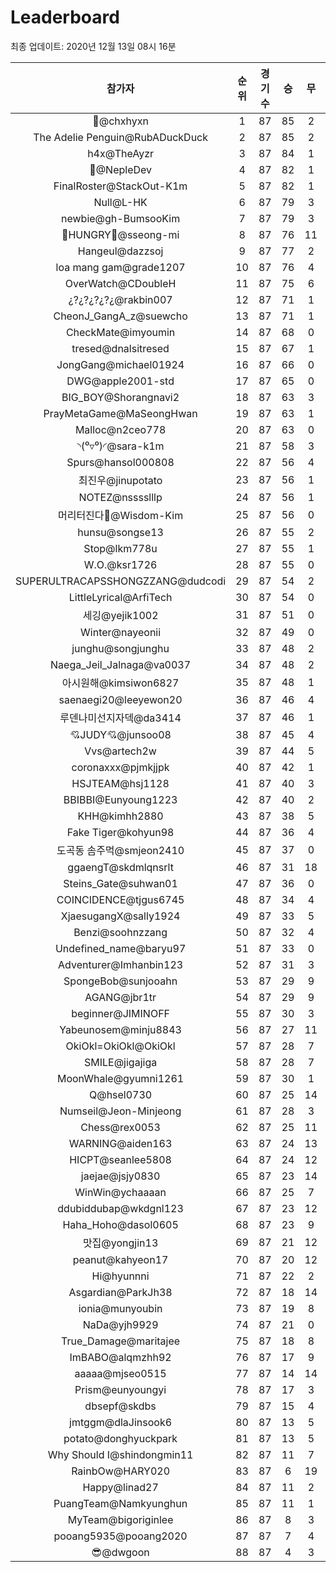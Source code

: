 # Leaderboard
최종 업데이트: 2020년 12월 13일 08시 16분




| 참가자 | 순위 | 경기수 | 승 | 무 | 패 | 승점 |
|:---:|:---:|:---:|:---:|:---:|:---:|:---:|
| 👑@chxhyxn | 1 | 87 | 85 | 2 | 0 | 257 |
| The Adelie Penguin@RubADuckDuck | 2 | 87 | 85 | 2 | 0 | 257 |
| h4x@TheAyzr | 3 | 87 | 84 | 1 | 2 | 253 |
| 🥈@NepleDev | 4 | 87 | 82 | 1 | 4 | 247 |
| FinalRoster@StackOut-K1m | 5 | 87 | 82 | 1 | 4 | 247 |
| Null@L-HK | 6 | 87 | 79 | 3 | 5 | 240 |
| newbie@gh-BumsooKim | 7 | 87 | 79 | 3 | 5 | 240 |
| 🍗HUNGRY🍗@sseong-mi | 8 | 87 | 76 | 11 | 0 | 239 |
| Hangeul@dazzsoj | 9 | 87 | 77 | 2 | 8 | 233 |
| loa mang gam@grade1207 | 10 | 87 | 76 | 4 | 7 | 232 |
| OverWatch@CDoubleH | 11 | 87 | 75 | 6 | 6 | 231 |
| ¿?¿?¿?¿?¿@rakbin007 | 12 | 87 | 71 | 1 | 15 | 214 |
| CheonJ_GangA_z@suewcho | 13 | 87 | 71 | 1 | 15 | 214 |
| CheckMate@imyoumin | 14 | 87 | 68 | 0 | 19 | 204 |
| tresed@dnalsitresed | 15 | 87 | 67 | 1 | 19 | 202 |
| JongGang@michael01924 | 16 | 87 | 66 | 0 | 21 | 198 |
| DWG@apple2001-std | 17 | 87 | 65 | 0 | 22 | 195 |
| BIG_BOY@Shorangnavi2 | 18 | 87 | 63 | 3 | 21 | 192 |
| PrayMetaGame@MaSeongHwan | 19 | 87 | 63 | 1 | 23 | 190 |
| Malloc@n2ceo778 | 20 | 87 | 63 | 0 | 24 | 189 |
| ◝(⁰▿⁰)◜@sara-k1m | 21 | 87 | 58 | 3 | 26 | 177 |
| Spurs@hansol000808 | 22 | 87 | 56 | 4 | 27 | 172 |
| 최진우@jinupotato | 23 | 87 | 56 | 1 | 30 | 169 |
| NOTEZ@nsssslllp | 24 | 87 | 56 | 1 | 30 | 169 |
| 머리터진다🤯@Wisdom-Kim | 25 | 87 | 56 | 0 | 31 | 168 |
| hunsu@songse13 | 26 | 87 | 55 | 2 | 30 | 167 |
| Stop@lkm778u | 27 | 87 | 55 | 1 | 31 | 166 |
| W.O.@ksr1726 | 28 | 87 | 55 | 0 | 32 | 165 |
| SUPERULTRACAPSSHONGZZANG@dudcodi | 29 | 87 | 54 | 2 | 31 | 164 |
| LittleLyrical@ArfiTech | 30 | 87 | 54 | 0 | 33 | 162 |
| 세깅@yejik1002 | 31 | 87 | 51 | 0 | 36 | 153 |
| Winter@nayeonii | 32 | 87 | 49 | 0 | 38 | 147 |
| junghu@songjunghu | 33 | 87 | 48 | 2 | 37 | 146 |
| Naega_Jeil_Jalnaga@va0037 | 34 | 87 | 48 | 2 | 37 | 146 |
| 아시원해@kimsiwon6827 | 35 | 87 | 48 | 1 | 38 | 145 |
| saenaegi20@leeyewon20 | 36 | 87 | 46 | 4 | 37 | 142 |
| 루덴나미선지자덱@da3414 | 37 | 87 | 46 | 1 | 40 | 139 |
| 💘JUDY💘@junsoo08 | 38 | 87 | 45 | 4 | 38 | 139 |
| Vvs@artech2w | 39 | 87 | 44 | 5 | 38 | 137 |
| coronaxxx@pjmkjjpk | 40 | 87 | 42 | 1 | 44 | 127 |
| HSJTEAM@hsj1128 | 41 | 87 | 40 | 3 | 44 | 123 |
| BBIBBI@Eunyoung1223 | 42 | 87 | 40 | 2 | 45 | 122 |
| KHH@kimhh2880 | 43 | 87 | 38 | 5 | 44 | 119 |
| Fake Tiger@kohyun98 | 44 | 87 | 36 | 4 | 47 | 112 |
| 도곡동 솜주먹@smjeon2410 | 45 | 87 | 37 | 0 | 50 | 111 |
| ggaengT@skdmlqnsrlt | 46 | 87 | 31 | 18 | 38 | 111 |
| Steins_Gate@suhwan01 | 47 | 87 | 36 | 0 | 51 | 108 |
| COINCIDENCE@tjgus6745 | 48 | 87 | 34 | 4 | 49 | 106 |
| XjaesugangX@sally1924 | 49 | 87 | 33 | 5 | 49 | 104 |
| Benzi@soohnzzang | 50 | 87 | 32 | 4 | 51 | 100 |
| Undefined_name@baryu97 | 51 | 87 | 33 | 0 | 54 | 99 |
| Adventurer@Imhanbin123 | 52 | 87 | 31 | 3 | 53 | 96 |
| SpongeBob@sunjooahn | 53 | 87 | 29 | 9 | 49 | 96 |
| AGANG@jbr1tr | 54 | 87 | 29 | 9 | 49 | 96 |
| beginner@JIMINOFF | 55 | 87 | 30 | 3 | 54 | 93 |
| Yabeunosem@minju8843 | 56 | 87 | 27 | 11 | 49 | 92 |
| OkiOkl=OkiOkl@OkiOkl | 57 | 87 | 28 | 7 | 52 | 91 |
| SMILE@jigajiga | 58 | 87 | 28 | 7 | 52 | 91 |
| MoonWhale@gyumni1261 | 59 | 87 | 30 | 1 | 56 | 91 |
| Q@hsel0730 | 60 | 87 | 25 | 14 | 48 | 89 |
| Numseil@Jeon-Minjeong | 61 | 87 | 28 | 3 | 56 | 87 |
| Chess@rex0053 | 62 | 87 | 25 | 11 | 51 | 86 |
| WARNING@aiden163 | 63 | 87 | 24 | 13 | 50 | 85 |
| HICPT@seanlee5808 | 64 | 87 | 24 | 12 | 51 | 84 |
| jaejae@jsjy0830 | 65 | 87 | 23 | 14 | 50 | 83 |
| WinWin@ychaaaan | 66 | 87 | 25 | 7 | 55 | 82 |
| ddubiddubap@wkdgnl123 | 67 | 87 | 23 | 12 | 52 | 81 |
| Haha_Hoho@dasol0605 | 68 | 87 | 23 | 9 | 55 | 78 |
| 맛집@yongjin13 | 69 | 87 | 21 | 12 | 54 | 75 |
| peanut@kahyeon17 | 70 | 87 | 20 | 12 | 55 | 72 |
| Hi@hyunnni | 71 | 87 | 22 | 2 | 63 | 68 |
| Asgardian@ParkJh38 | 72 | 87 | 18 | 14 | 55 | 68 |
| ionia@munyoubin | 73 | 87 | 19 | 8 | 60 | 65 |
| NaDa@yjh9929 | 74 | 87 | 21 | 0 | 66 | 63 |
| True_Damage@maritajee | 75 | 87 | 18 | 8 | 61 | 62 |
| ImBABO@alqmzhh92 | 76 | 87 | 17 | 9 | 61 | 60 |
| aaaaa@mjseo0515 | 77 | 87 | 14 | 14 | 59 | 56 |
| Prism@eunyoungyi | 78 | 87 | 17 | 3 | 67 | 54 |
| dbsepf@skdbs | 79 | 87 | 15 | 4 | 68 | 49 |
| jmtggm@dlaJinsook6 | 80 | 87 | 13 | 5 | 69 | 44 |
| potato@donghyuckpark | 81 | 87 | 13 | 5 | 69 | 44 |
| Why Should I@shindongmin11 | 82 | 87 | 11 | 7 | 69 | 40 |
| RainbOw@HARY020 | 83 | 87 | 6 | 19 | 62 | 37 |
| Happy@linad27 | 84 | 87 | 11 | 2 | 74 | 35 |
| PuangTeam@Namkyunghun | 85 | 87 | 11 | 1 | 75 | 34 |
| MyTeam@bigoriginlee | 86 | 87 | 8 | 3 | 76 | 27 |
| pooang5935@pooang2020 | 87 | 87 | 7 | 4 | 76 | 25 |
| 😎@dwgoon | 88 | 87 | 4 | 3 | 80 | 15 |
